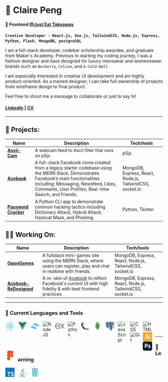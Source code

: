 # 👾 Claire Peng 

#### 💼 Frontend [@Just Eat Takeaway](https://github.com/justeattakeaway)

**`Creative Developer - React.js, Vue.js, TailwindCSS, Node.js, Express, Python, Flask, MongoDB, postgreSQL`**

I am a full-stack developer, codebar scholarship awardee, and graduate from Maker's Academy. Previous to starting my coding journey, I was a fashion designer and have designed for luxury menswear and womenswear brands such as `Burberry`, `Celine`, and `A-Cold-Wall`. 

I am especially interested in creative UI development and am highly product-oriented. As a trained designer, I can take full ownership of projects from wireframe design to final product.

Feel free to shoot me a message to collaborate or just to say hi! 


#### [LinkedIn](https://www.linkedin.com/in/pengclaire) | [CV](https://docs.google.com/document/d/1B8zYxX885AtOrHWIm3xqwomHtcX40Lzu6H8yuCL-jgw/edit?usp=sharing)


---


## 🚀 Projects:

| Name                        | Description                   | Tech/tools                  |
| ----------------------------| ----------------------------- | --------------------------- |
| [**Ascii-Cam**](https://github.com/clairep94/ascii-cam)| A webcam feed to Ascii filter that runs on p5js | p5js |
| [**Acebook**](https://github.com/clairep94/acebook-messenger)| A full-stack Facebook clone created from a legacy starter codebase using the MERN Stack. Demonstrates Facebook’s main functionalities including: Messaging, Newsfeed, Likes, Comments, User Profiles, Real-time Search, and Friends. | MongoDB, Express, React, Node.js, TailwindCSS, socket.io |
| [**Password Cracker**](https://github.com/clairep94/fauxstar_password_cracker) | A Python CLI app to demonstrate common hacking tactics including Dictionary Attack, Hybrid Attack, Hashcat Mask, and Phishing | Python, Tkinter |

## 👩‍💻 Working On:
| Name                        | Description                   | Tech/tools                  |
| ----------------------------| ----------------------------- | --------------------------- |
| [**OppoGames**](https://github.com/clairep94/oppo-games) | A fullstack mini-games site using the MERN Stack, where users can register, play and chat in realtime with friends. | MongoDB, Express, React, Node.js, TailwindCSS, socket.io |
| [**Acebook-ReDesigned**](https://github.com/clairep94/acebook) | A re-skin of [Acebook](https://github.com/clairep94/acebook-messenger) to reflect Facebook's current UI with high fidelity & with best frontend practices | MongoDB, Express, React, Node.js, TailwindCSS, socket.io |



---
### 🧰 Current Languages and Tools
<img align="left" alt="React" width="30px" style="padding-right:10px;" src="https://github.com/devicons/devicon/blob/v2.15.1/icons/react/react-original.svg" />
<img align="left" alt="Vue" width="30px" style="padding-right:10px;" src="https://github.com/devicons/devicon/blob/v2.15.1/icons/vuejs/vuejs-original.svg" />
<img align="left" alt="TailwindCSS" width="30px" style="padding-right:10px;" src="https://github.com/devicons/devicon/blob/v2.15.1/icons/tailwindcss/tailwindcss-plain.svg" />
<img align="left" alt="NodeJS" width="30px" style="padding-right:10px;" src="https://cdn.jsdelivr.net/gh/devicons/devicon/icons/nodejs/nodejs-original.svg" />
<img align="left" alt="Express" width="30px" style="padding-right:10px;" src="https://github.com/devicons/devicon/blob/v2.15.1/icons/express/express-original.svg" />
<img align="left" alt="Python" width="30px" style="padding-right:10px;" src="https://cdn.jsdelivr.net/gh/devicons/devicon/icons/python/python-plain.svg" />
<img align="left" alt="Flask" width="30px" style="padding-right:10px;" src="https://github.com/devicons/devicon/blob/v2.15.1/icons/flask/flask-original.svg" />
<img align="left" alt="MongoDB" width="30px" style="padding-right:10px;" src="https://github.com/devicons/devicon/blob/v2.15.1/icons/mongodb/mongodb-original.svg" />
<img align="left" alt="postgreSQL" width="30px" style="padding-right:10px;" src="https://github.com/devicons/devicon/blob/v2.15.1/icons/postgresql/postgresql-plain.svg" />
<img align="left" alt="JavaScript" width="30px" style="padding-right:10px;" src="https://cdn.jsdelivr.net/gh/devicons/devicon/icons/javascript/javascript-plain.svg" />
<img align="left" alt="CSS" width="30px" style="padding-right:10px;" src="https://cdn.jsdelivr.net/gh/devicons/devicon/icons/css3/css3-plain.svg" />
<img align="left" alt="HTML" width="30px" style="padding-right:10px;" src="https://cdn.jsdelivr.net/gh/devicons/devicon/icons/html5/html5-plain.svg" />
<img align="left" alt="Git" width="30px" style="padding-right:10px;" src="https://cdn.jsdelivr.net/gh/devicons/devicon/icons/git/git-original.svg" />
<img align="left" alt="Illustrator" width="30px" style="padding-right:10px;" src="https://github.com/devicons/devicon/blob/v2.15.1/icons/illustrator/illustrator-plain.svg" />
<img align="left" alt="Photoshop" width="30px" style="padding-right:10px;" src="https://github.com/devicons/devicon/blob/v2.15.1/icons/photoshop/photoshop-plain.svg" />
<img align="left" alt="Figma" width="30px" style="padding-right:10px;" src="https://github.com/devicons/devicon/blob/v2.15.1/icons/figma/figma-plain.svg" />

<br />
<br />

---
### 🧠 Learning

<img align="left" alt="Typescript" width="30px" style="padding-right:10px;" src="https://github.com/devicons/devicon/blob/v2.15.1/icons/typescript/typescript-original.svg" />
<img align="left" alt="Java" width="30px" style="padding-right:10px;" src="https://github.com/devicons/devicon/blob/v2.15.1/icons/java/java-original.svg" />
<img align="left" alt="Go" width="30px" style="padding-right:10px;" src="https://github.com/devicons/devicon/blob/v2.15.1/icons/go/go-original.svg" />

<br />
<br />


<!-- ### 📊 Stats -->

<!--![Forrest's GitHub stats](https://github-readme-stats.vercel.app/api?username=forrestknight&show_icons=true&theme=gruvbox)-->

<!-- ![GitHub Streak](https://streak-stats.demolab.com?user=ForrestKnight&theme=gruvbox&border_radius=4.5) -->

<!--<details>
 <summary><h3>👩‍💻 Claire's Coding Journey</h3></summary>
   -->
